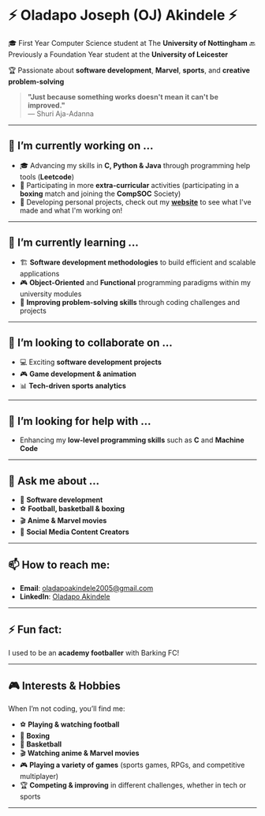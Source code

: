 # ⚡ Oladapo Joseph (OJ) Akindele ⚡  
🎓 First Year Computer Science student at The **University of Nottingham**
🔙 Previously a Foundation Year student at the **University of Leicester**

🏆 Passionate about **software development**, **Marvel**, **sports**, and **creative problem-solving**  

> **"Just because something works doesn't mean it can't be improved."**  
> — Shuri Aja-Adanna  

---

## 🔭 I’m currently working on ...  
- 🎓 Advancing my skills in **C, Python & Java** through programming help tools (**Leetcode**)  
- 🥊 Participating in more **extra-curricular** activities (participating in a **boxing** match and joining the **CompSOC** Society)
- 📱 Developing personal projects, check out my [**website**](https://oj-30.github.io) to see what I've made and what I'm working on!

---

## 🌱 I’m currently learning ...  
- 🏗️ **Software development methodologies** to build efficient and scalable applications  
- 🎮 **Object-Oriented** and **Functional** programming paradigms within my university modules  
- 🔧 **Improving problem-solving skills** through coding challenges and projects  

---

## 👯 I’m looking to collaborate on ...  
- 💻 Exciting **software development projects**  
- 🎮 **Game development & animation**  
- 📊 **Tech-driven sports analytics**  

---

## 🤔 I’m looking for help with ...  
- Enhancing my **low-level programming skills** such as **C** and **Machine Code** 

---

## 💬 Ask me about ...  
- 📱 **Software development**  
- ⚽ **Football, basketball & boxing**  
- 🎬 **Anime & Marvel movies**
- 💬 **Social Media Content Creators**

---

## 📫 How to reach me:  
- **Email**: [oladapoakindele2005@gmail.com](mailto:oladapoakindele2005@gmail.com)  
- **LinkedIn**: [Oladapo Akindele](https://www.linkedin.com/in/oladapo-akindele/)  

---

## ⚡ Fun fact:  
I used to be an **academy footballer** with Barking FC!  

---

## 🎮 Interests & Hobbies  

When I’m not coding, you’ll find me:  

- ⚽ **Playing & watching football**  
- 🥊 **Boxing**  
- 🏀 **Basketball**  
- 🎬 **Watching anime & Marvel movies**  
- 🎮 **Playing a variety of games** (sports games, RPGs, and competitive multiplayer)  
- 🏆 **Competing & improving** in different challenges, whether in tech or sports  

---
